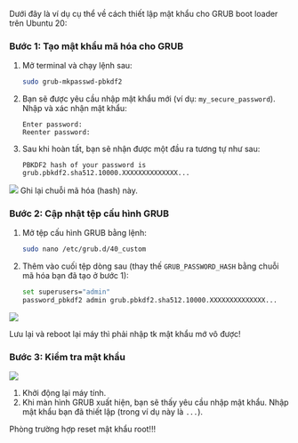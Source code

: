 Dưới đây là ví dụ cụ thể về cách thiết lập mật khẩu cho GRUB boot loader trên Ubuntu 20:

### Bước 1: Tạo mật khẩu mã hóa cho GRUB

1. Mở terminal và chạy lệnh sau:
   ```bash
   sudo grub-mkpasswd-pbkdf2
   ```

2. Bạn sẽ được yêu cầu nhập mật khẩu mới (ví dụ: `my_secure_password`). Nhập và xác nhận mật khẩu:
   ```plaintext
   Enter password:
   Reenter password:
   ```

3. Sau khi hoàn tất, bạn sẽ nhận được một đầu ra tương tự như sau:
   ```plaintext
   PBKDF2 hash of your password is grub.pbkdf2.sha512.10000.XXXXXXXXXXXXXX...
   ```
![](https://img001.prntscr.com/file/img001/wVoPCiP9Q8W1xBPSEYdyXA.png)
   Ghi lại chuỗi mã hóa (hash) này. 

### Bước 2: Cập nhật tệp cấu hình GRUB

1. Mở tệp cấu hình GRUB bằng lệnh:
   ```bash
   sudo nano /etc/grub.d/40_custom
   ```

2. Thêm vào cuối tệp dòng sau (thay thế `GRUB_PASSWORD_HASH` bằng chuỗi mã hóa bạn đã tạo ở bước 1):
   ```bash
   set superusers="admin"
   password_pbkdf2 admin grub.pbkdf2.sha512.10000.XXXXXXXXXXXXXX...
   ```
![](https://img001.prntscr.com/file/img001/2TC0knKCRO2226-dNa4abQ.png)

Lưu lại và reboot lại máy thì phải nhập tk mật khẩu mớ vô được!
### Bước 3: Kiểm tra mật khẩu
![](https://img001.prntscr.com/file/img001/yV0IjBzpT4uz1NKqiwLCbQ.png)
1. Khởi động lại máy tính.
2. Khi màn hình GRUB xuất hiện, bạn sẽ thấy yêu cầu nhập mật khẩu. Nhập mật khẩu bạn đã thiết lập (trong ví dụ này là `...`).

Phòng trường hợp reset mật khẩu root!!!

